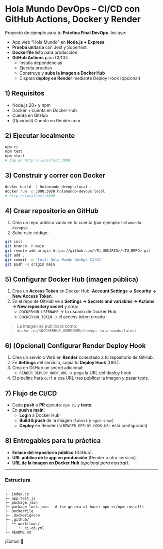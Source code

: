 # Hola Mundo DevOps – CI/CD con GitHub Actions, Docker y Render

Proyecto de ejemplo para tu **Práctica Final DevOps**. Incluye:
- App web "Hola Mundo" en **Node.js + Express**.
- **Prueba unitaria** con Jest y Supertest.
- **Dockerfile** listo para producción.
- **GitHub Actions** para CI/CD:
  - Instala dependencias
  - Ejecuta pruebas
  - Construye y **sube la imagen a Docker Hub**
  - Dispara **deploy en Render** mediante Deploy Hook (opcional)

## 1) Requisitos
- Node.js 20+ y npm
- Docker + cuenta en Docker Hub
- Cuenta en GitHub
- (Opcional) Cuenta en Render.com

## 2) Ejecutar localmente
```bash
npm ci
npm test
npm start
# App en http://localhost:3000
```

## 3) Construir y correr con Docker
```bash
docker build -t holamundo-devops:local .
docker run -p 3000:3000 holamundo-devops:local
# http://localhost:3000
```

## 4) Crear repositorio en GitHub
1. Crea un repo público vacío en tu cuenta (por ejemplo: `holamundo-devops`).
2. Sube este código:
```bash
git init
git branch -M main
git remote add origin https://github.com/<TU_USUARIO>/<TU_REPO>.git
git add .
git commit -m "Init: Hola Mundo DevOps CI/CD"
git push -u origin main
```

## 5) Configurar Docker Hub (imagen pública)
1. Crea un **Access Token** en Docker Hub: **Account Settings → Security → New Access Token**.
2. En el repo de GitHub ve a **Settings → Secrets and variables → Actions → New repository secret** y crea:
   - `DOCKERHUB_USERNAME` → tu usuario de Docker Hub
   - `DOCKERHUB_TOKEN` → el access token creado

> La imagen se publicará como: `docker.io/<DOCKERHUB_USERNAME>/devops-hola-mundo:latest`

## 6) (Opcional) Configurar Render Deploy Hook
1. Crea un servicio Web en **Render** conectado a tu repositorio de GitHub.
2. En **Settings** del servicio, copia tu **Deploy Hook** (URL).
3. Crea en GitHub un secret adicional:
   - `RENDER_DEPLOY_HOOK_URL` → pega la URL del deploy hook
4. El pipeline hará `curl` a esa URL tras publicar la imagen y pasar tests.

## 7) Flujo de CI/CD
- Cada **push** o **PR** ejecuta: `npm ci` y **tests**.
- En **push a main**:
  - **Login** a Docker Hub
  - **Build & push** de la imagen (`latest` y `<git-sha>`)
  - **Deploy** en Render (si `RENDER_DEPLOY_HOOK_URL` está configurado)

## 8) Entregables para tu práctica
- **Enlace del repositorio público** (GitHub).
- **URL pública de la app en producción** (Render u otro servicio).
- **URL de la imagen en Docker Hub** *(opcional para mostrar)*.

---

### Estructura
```
.
├─ index.js
├─ app.test.js
├─ package.json
├─ package-lock.json   # (se genera al hacer npm ci/npm install)
├─ Dockerfile
├─ .dockerignore
├─ .github/
│  └─ workflows/
│     └─ ci-cd.yml
└─ README.md
```

¡Éxitos! 🚀
 
 